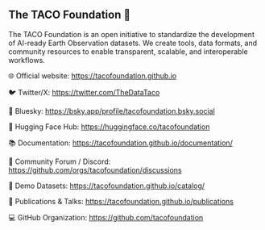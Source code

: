 ## The TACO Foundation 🌮

The TACO Foundation is an open initiative to standardize the development of AI-ready Earth Observation datasets.
We create tools, data formats, and community resources to enable transparent, scalable, and interoperable workflows.

🌐 Official website: https://tacofoundation.github.io

🐦 Twitter/X: https://twitter.com/TheDataTaco

🌌 Bluesky: https://bsky.app/profile/tacofoundation.bsky.social

🤗 Hugging Face Hub: https://huggingface.co/tacofoundation

📚 Documentation: https://tacofoundation.github.io/documentation/

💬 Community Forum / Discord: https://github.com/orgs/tacofoundation/discussions

🧪 Demo Datasets: https://tacofoundation.github.io/catalog/

🧾 Publications & Talks: https://tacofoundation.github.io/publications

💻 GitHub Organization: https://github.com/tacofoundation


